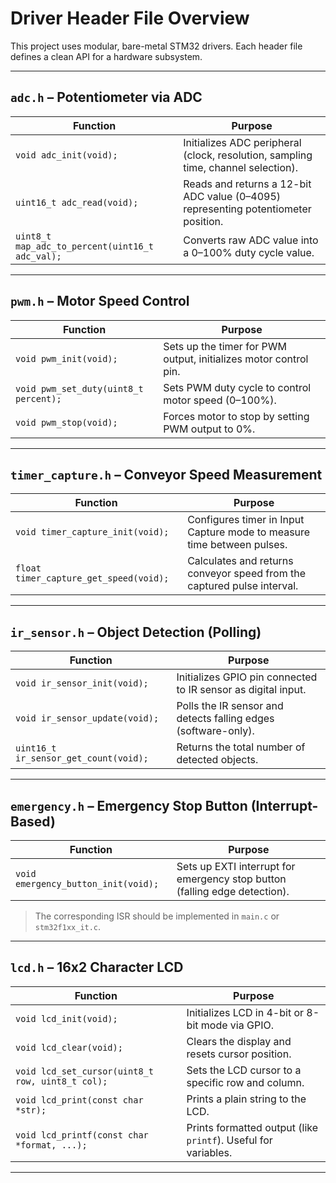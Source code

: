 # Driver Header File Overview

This project uses modular, bare-metal STM32 drivers. Each header file defines a clean API for a hardware subsystem.

---

## `adc.h` – Potentiometer via ADC

| Function                                        | Purpose                                                                            |
| ----------------------------------------------- | ---------------------------------------------------------------------------------- |
| `void adc_init(void);`                          | Initializes ADC peripheral (clock, resolution, sampling time, channel selection).  |
| `uint16_t adc_read(void);`                      | Reads and returns a 12-bit ADC value (0–4095) representing potentiometer position. |
| `uint8_t map_adc_to_percent(uint16_t adc_val);` | Converts raw ADC value into a 0–100% duty cycle value.                             |

---

## `pwm.h` – Motor Speed Control

| Function                              | Purpose                                                          |
| ------------------------------------- | ---------------------------------------------------------------- |
| `void pwm_init(void);`                | Sets up the timer for PWM output, initializes motor control pin. |
| `void pwm_set_duty(uint8_t percent);` | Sets PWM duty cycle to control motor speed (0–100%).             |
| `void pwm_stop(void);`                | Forces motor to stop by setting PWM output to 0%.                |

---

## `timer_capture.h` – Conveyor Speed Measurement

| Function                               | Purpose                                                                 |
| -------------------------------------- | ----------------------------------------------------------------------- |
| `void timer_capture_init(void);`       | Configures timer in Input Capture mode to measure time between pulses.  |
| `float timer_capture_get_speed(void);` | Calculates and returns conveyor speed from the captured pulse interval. |

---

## `ir_sensor.h` – Object Detection (Polling)

| Function                              | Purpose                                                        |
| ------------------------------------- | -------------------------------------------------------------- |
| `void ir_sensor_init(void);`          | Initializes GPIO pin connected to IR sensor as digital input.  |
| `void ir_sensor_update(void);`        | Polls the IR sensor and detects falling edges (software-only). |
| `uint16_t ir_sensor_get_count(void);` | Returns the total number of detected objects.                  |

---

## `emergency.h` – Emergency Stop Button (Interrupt-Based)

| Function                            | Purpose                                                                    |
| ----------------------------------- | -------------------------------------------------------------------------- |
| `void emergency_button_init(void);` | Sets up EXTI interrupt for emergency stop button (falling edge detection). |

> The corresponding ISR should be implemented in `main.c` or `stm32f1xx_it.c`.

---

## `lcd.h` – 16x2 Character LCD

| Function                                         | Purpose                                                        |
| ------------------------------------------------ | -------------------------------------------------------------- |
| `void lcd_init(void);`                           | Initializes LCD in 4-bit or 8-bit mode via GPIO.               |
| `void lcd_clear(void);`                          | Clears the display and resets cursor position.                 |
| `void lcd_set_cursor(uint8_t row, uint8_t col);` | Sets the LCD cursor to a specific row and column.              |
| `void lcd_print(const char *str);`               | Prints a plain string to the LCD.                              |
| `void lcd_printf(const char *format, ...);`      | Prints formatted output (like `printf`). Useful for variables. |

---
